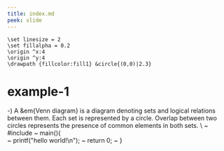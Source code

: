 ```yaml
---
title: index.md
peek: slide
---
```

```img{frame,viewport:12 7,background:grid,id:a,width:30}
\set linesize = 2
\set fillalpha = 0.2
\origin ^x:4
\origin ^y:4
\drawpath {fillcolor:fill1} &circle{(0,0)|2.3}
```

# example-1  

-) A &em{Venn diagram} is a diagram denoting sets and logical relations
between them.
Each set is represented by a circle.
Overlap between two circles represents the presence of
common elements in both sets.
\\
~ #include<stdio>
~ main(){           
~   printf("hello world!\n");
~   return 0;
~ }                 
